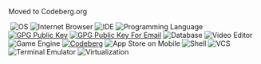 Moved to Codeberg.org

‎
![OS](https://img.shields.io/badge/Debian-A81D33?style=for-the-badge&logo=debian&logoColor=white)
![Internet Browser](https://img.shields.io/badge/Librewolf-0068E4?style=for-the-badge&logo=librewolf&logoColor=white)
![IDE](https://img.shields.io/badge/Codium-0078D4?style=for-the-badge&logoColor=white)
![Programming Language](https://img.shields.io/badge/Python-FFD43B?style=for-the-badge&logo=python&logoColor=blue)
[![GPG Public Key](https://img.shields.io/badge/GnuPG_Public_Key-333?style=for-the-badge&logo=GNU-Privacy-Guard&logoColor=0093DD)](https://nexussfan.codeberg.page/mrchicken/publickey.asc)
[![GPG Public Key For Email](https://img.shields.io/badge/GnuPG_Public_Key_For_Email-333?style=for-the-badge&logo=GNU-Privacy-Guard&logoColor=0093DD)](https://nexussfan.codeberg.page/mrchicken/publickey_email.asc)
![Database](https://img.shields.io/badge/Sqlite-003B57?style=for-the-badge&logo=sqlite&logoColor=white)
![Video Editor](https://img.shields.io/badge/Kdenlive-31A8FF?style=for-the-badge&logo=Kdenlive&logoColor=black)
![Game Engine](https://img.shields.io/badge/Godot-478CBF?style=for-the-badge&logo=GodotEngine&logoColor=white)
[![Codeberg](https://img.shields.io/badge/Codeberg-2185D0?style=for-the-badge&logo=Codeberg&logoColor=white)](https://codeberg.org/NexusSfan)
![App Store on Mobile](https://img.shields.io/badge/F_Droid-1976D2?style=for-the-badge&logo=f-droid&logoColor=white)
![Shell](https://img.shields.io/badge/GNU%20Bash-4EAA25?style=for-the-badge&logo=GNU%20Bash&logoColor=white)
![VCS](https://img.shields.io/badge/GIT-E44C30?style=for-the-badge&logo=git&logoColor=white)
![Terminal Emulator](https://img.shields.io/badge/Gnome_Terminal-000000?style=for-the-badge&logo=gnome-terminal&logoColor=white)
![Virtualization](https://img.shields.io/badge/QEMU-231f20?style=for-the-badge&logo=Qemu&logoColor=white)


<!---
My PRO repo is a ✨ special ✨ repository because its `README.md` (this file) appears on your GitHub profile.
You can click the Preview link to take a look at your changes.
--->
